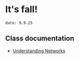 # It's fall!
```date: 9.9.25```

## Class documentation
* [Understanding Networks](undnet/index.md)
